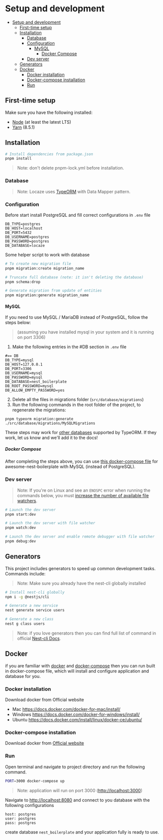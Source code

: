 # Setup and development

- [Setup and development](#setup-and-development)
  - [First-time setup](#first-time-setup)
  - [Installation](#installation)
    - [Database](#database)
    - [Configuration](#configuration)
      - [MySQL](#mysql)
        - [Docker Compose](#docker-compose)
    - [Dev server](#dev-server)
  - [Generators](#generators)
  - [Docker](#docker)
    - [Docker installation](#docker-installation)
    - [Docker-compose installation](#docker-compose-installation)
    - [Run](#run)

## First-time setup

Make sure you have the following installed:

- [Node](https://nodejs.org/en/) (at least the latest LTS)
- [Yarn](https://pnpm.io/installation) (8.5.1)

## Installation

```bash
# Install dependencies from package.json
pnpm install
```

> Note: don't delete pnpm-lock.yml before installation.

### Database

> Note: Locaze uses [TypeORM](https://github.com/typeorm/typeorm) with Data Mapper pattern.

### Configuration

Before start install PostgreSQL and fill correct configurations in `.env` file

```env
DB_TYPE=postgres
DB_HOST=localhost
DB_PORT=5432
DB_USERNAME=postgres
DB_PASSWORD=postgres
DB_DATABASE=locaze
```

Some helper script to work with database

```bash
# To create new migration file
pnpm migration:create migration_name

# Truncate full database (note: it isn't deleting the database)
pnpm schema:drop

# Generate migration from update of entities
pnpm migration:generate migration_name
```

#### MySQL

If you need to use MySQL / MariaDB instead of PostgreSQL, follow the steps below:

> (assuming you have installed mysql in your system and it is running on port 3306)

1. Make the following entries in the #DB section in `.env` file

```env
#== DB
DB_TYPE=mysql
DB_HOST=127.0.0.1
DB_PORT=3306
DB_USERNAME=mysql
DB_PASSWORD=mysql
DB_DATABASE=nest_boilerplate
DB_ROOT_PASSWORD=mysql
DB_ALLOW_EMPTY_PASSWORD=yes
```

2. Delete all the files in migrations folder (`src/database/migrations`)
3. Run the following commands in the root folder of the project, to regenerate the migrations:

```
pnpm typeorm migration:generate ./src/database/migrations/MySQLMigrations
```

These steps may work for [other databases](https://typeorm.io/#features) supported by TypeORM. If they work, let us know and we'll add it to the docs!

##### Docker Compose

After completing the steps above, you can use [this docker-compose file](../docker-compose_mysql.yml) for awesome-nest-boilerplate with MySQL (instead of PostgreSQL).

### Dev server

> Note: If you're on Linux and see an `ENOSPC` error when running the commands below, you must [increase the number of available file watchers](https://stackoverflow.com/questions/22475849/node-js-error-enospc#answer-32600959).

```bash
# Launch the dev server
pnpm start:dev

# Launch the dev server with file watcher
pnpm watch:dev

# Launch the dev server and enable remote debugger with file watcher
pnpm debug:dev
```

## Generators

This project includes generators to speed up common development tasks. Commands include:

> Note: Make sure you already have the nest-cli globally installed

```bash
# Install nest-cli globally
npm i -g @nestjs/cli

# Generate a new service
nest generate service users

# Generate a new class
nest g class users

```

> Note: if you love generators then you can find full list of command in official [Nest-cli Docs](https://docs.nestjs.com/cli/usages#generate-alias-g).

## Docker

if you are familiar with [docker](https://www.docker.com/) and [docker-compose](https://docs.docker.com/compose) then you can run built in docker-compose file, which will install and configure application and database for you.

### Docker installation

Download docker from Official website

- Mac <https://docs.docker.com/docker-for-mac/install/>
- Windows <https://docs.docker.com/docker-for-windows/install/>
- Ubuntu <https://docs.docker.com/install/linux/docker-ce/ubuntu/>

### Docker-compose installation

Download docker from [Official website](https://docs.docker.com/compose/install)

### Run

Open terminal and navigate to project directory and run the following command.

```bash
PORT=3000 docker-compose up
```

> Note: application will run on port 3000 (<http://localhost:3000>)

Navigate to <http://localhost:8080> and connect to you database with the following configurations

```text
host: postgres
user: postgres
pass: postgres
```

create database `nest_boilerplate` and your application fully is ready to use.
